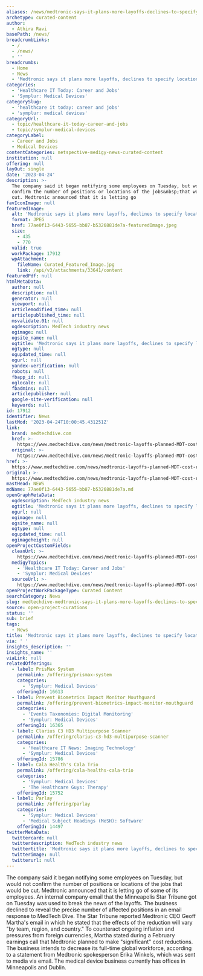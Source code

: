 ```yaml
---
aliases: /news/medtronic-says-it-plans-more-layoffs-declines-to-specify-locations
archetype: curated-content
author:
  - Athira Ravi
basePath: /news/
breadcrumbLinks:
  - /
  - /news/
  - ''
breadcrumbs:
  - Home
  - News
  - 'Medtronic says it plans more layoffs, declines to specify locations'
categories:
  - 'Healthcare IT Today: Career and Jobs'
  - 'Symplur: Medical Devices'
categorySlug:
  - 'healthcare it today: career and jobs'
  - 'symplur: medical devices'
categoryUrl:
  - topic/healthcare-it-today-career-and-jobs
  - topic/symplur-medical-devices
categoryLabel:
  - Career and Jobs
  - Medical Devices
contentCategories: netspective-medigy-news-curated-content
institution: null
offering: null
layOut: single
date: '2023-04-24'
description: >-
  The company said it began notifying some employees on Tuesday, but would not
  confirm the number of positions or locations of the jobs&nbsp;that would be
  cut. Medtronic announced that it is letting go 
favIconImage: null
featuredImage:
  alt: 'Medtronic says it plans more layoffs, declines to specify locations'
  format: JPEG
  href: 77ae0f13-6443-5655-bb87-b5326881de7a-featuredImage.jpeg
  size:
    - 435
    - 770
  valid: true
  workPackage: 17912
  wpAttachment:
    fileName: Curated_Featured_Image.jpg
    link: /api/v3/attachments/33641/content
featuredPdf: null
htmlMetaData:
  author: null
  description: null
  generator: null
  viewport: null
  articlemodified_time: null
  articlepublished_time: null
  msvalidate.01: null
  ogdescription: MedTech industry news
  ogimage: null
  ogsite_name: null
  ogtitle: 'Medtronic says it plans more layoffs, declines to specify locations'
  ogtype: null
  ogupdated_time: null
  ogurl: null
  yandex-verification: null
  robots: null
  fbapp_id: null
  oglocale: null
  fbadmins: null
  articlepublisher: null
  google-site-verification: null
  keywords: null
id: 17912
identifier: News
lastMod: '2023-04-24T10:00:45.431251Z'
link:
  brand: medtechdive.com
  href: >-
    https://www.medtechdive.com/news/medtronic-layoffs-planned-MDT-cost-reductions/648062/
  original: >-
    https://www.medtechdive.com/news/medtronic-layoffs-planned-MDT-cost-reductions/648062/
href: >-
  https://www.medtechdive.com/news/medtronic-layoffs-planned-MDT-cost-reductions/648062/
original: >-
  https://www.medtechdive.com/news/medtronic-layoffs-planned-MDT-cost-reductions/648062/
mastHead: NEWS
mdName: 77ae0f13-6443-5655-bb87-b5326881de7a.md
openGraphMetaData:
  ogdescription: MedTech industry news
  ogtitle: 'Medtronic says it plans more layoffs, declines to specify locations'
  ogurl: null
  ogimage: null
  ogsite_name: null
  ogtype: null
  ogupdated_time: null
  ogimageheight: null
openProjectCustomFields:
  cleanUrl: >-
    https://www.medtechdive.com/news/medtronic-layoffs-planned-MDT-cost-reductions/648062/
  medigyTopics:
    - 'Healthcare IT Today: Career and Jobs'
    - 'Symplur: Medical Devices'
  sourceUrl: >-
    https://www.medtechdive.com/news/medtronic-layoffs-planned-MDT-cost-reductions/648062/
openProjectWorkPackageType: Curated Content
searchCategory: News
slug: medtechdive-medtronic-says-it-plans-more-layoffs-declines-to-specify-locations
source: open-project-curations
status: ''
sub: brief
tags:
  - News
title: 'Medtronic says it plans more layoffs, declines to specify locations'
via: ' '
insights_description: ''
insights_name: ''
viaLink: null
relatedOfferings:
  - label: PrisMax System
    permalink: /offering/prismax-system
    categories:
      - 'Symplur: Medical Devices'
    offeringId: 16613
  - label: Prevent Biometrics Impact Monitor Mouthguard
    permalink: /offering/prevent-biometrics-impact-monitor-mouthguard
    categories:
      - 'Events Taxonomies: Digital Monitoring'
      - 'Symplur: Medical Devices'
    offeringId: 16365
  - label: Clarius C3 HD3 Multipurpose Scanner
    permalink: /offering/clarius-c3-hd3-multipurpose-scanner
    categories:
      - 'Healthcare IT News: Imaging Technology'
      - 'Symplur: Medical Devices'
    offeringId: 15786
  - label: Cala Health's Cala Trio
    permalink: /offering/cala-healths-cala-trio
    categories:
      - 'Symplur: Medical Devices'
      - 'The Healthcare Guys: Therapy'
    offeringId: 15752
  - label: Parlay
    permalink: /offering/parlay
    categories:
      - 'Symplur: Medical Devices'
      - 'Medical Subject Headings (MeSH): Software'
    offeringId: 14497
twitterMetaData:
  twittercard: null
  twitterdescription: MedTech industry news
  twittertitle: 'Medtronic says it plans more layoffs, declines to specify locations'
  twitterimage: null
  twitterurl: null
---
```

<p>The company said it began notifying some employees on Tuesday, but would not confirm the number of positions or locations of the jobs&nbsp;that would be cut. Medtronic announced that it is letting go of some of its employees. An internal company email that the Minneapolis Star Tribune got on Tuesday was used to break the news of the layoffs. The business declined to reveal the precise number of affected positions in an email response to MedTech Dive. The Star Tribune reported Medtronic CEO Geoff Martha's email in which he stated that the effects of the reduction will vary "by team, region, and country." To counteract ongoing inflation and pressures from foreign currencies, Martha stated during a February earnings call that Medtronic planned to make "significant" cost reductions. The business intends to decrease its full-time global workforce, according to a statement from Medtronic spokesperson Erika Winkels, which was sent to media via email. The medical device business currently has offices in Minneapolis and Dublin.</p>
